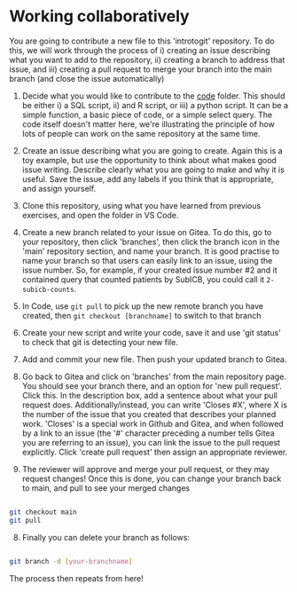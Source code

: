 # Working collaboratively

You are going to contribute a new file to this 'introtogit' repository.  To do this, we will work through the process of i) creating an issue describing what you want to add to the repository, ii) creating a branch to address that issue, and iii) creating a pull request to merge your branch into the main branch (and close the issue automatically)

1. Decide what you would like to contribute to the [code](../../code) folder. This should be either i) a SQL script, ii) and R script, or iii) a python script. It can be a simple function, a basic piece of code, or a simple select query. The code itself doesn't matter here, we're illustrating the principle of how lots of people can work on the same repository at the same time.

2. Create an issue describing what you are going to create. Again this is a toy example, but use the opportunity to think about what makes good issue writing. Describe clearly what you are going to make and why it is useful. Save the issue, add any labels if you think that is appropriate, and assign yourself.

3. Clone this repository, using what you have learned from previous exercises, and open the folder in VS Code. 

4. Create a new branch related to your issue on Gitea. To do this, go to your repository, then click 'branches', then click the branch icon in the 'main' repository section, and name your branch. It is good practise to name your branch so that users can easily link to an issue, using the issue number. So, for example, if your created issue number #2 and it contained query that counted patients by SubICB, you could call it `2-subicb-counts`.

5. In Code, use `git pull` to pick up the new remote branch you have created, then `git checkout [branchname]` to switch to that branch

4. Create your new script and write your code, save it and use 'git status' to check that git is detecting your new file.

5. Add and commit your new file. Then push your updated branch to Gitea.

6. Go back to Gitea and click on 'branches' from the main repository page. You should see your branch there, and an option for 'new pull request'. Click this. In the description box, add a sentence about what your pull request does. Additionally/instead, you can write 'Closes #X', where X is the number of the issue that you created that describes your planned work. 'Closes' is a special work in Github and Gitea, and when followed by a link to an issue (the '#' character preceding a number tells Gitea you are referring to an issue), you can link the issue to the pull request explicitly. Click 'create pull request' then assign an appropriate reviewer.

7. The reviewer will approve and merge your pull request, or they may request changes! Once this is done, you can change your branch back to main, and pull to see your merged changes

```bash

git checkout main
git pull

```

8. Finally you can delete your branch as follows:

```bash

git branch -d [your-branchname]

```

The process then repeats from here!